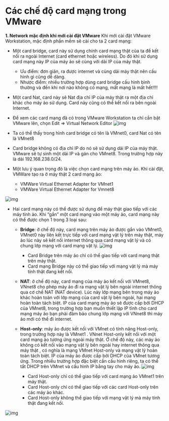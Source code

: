 # Các chế độ card mạng trong VMware

**1. Network mặc định khi mới cài đặt VMware**
 Khi mới cài đặt VMware Workstation, mặc định phần mềm sẽ cài cho ta 2 card mạng:
- Một card bridge, card này sử dụng chính card mạng thật của ta để kết nối ra ngoài Internet (card ethernet hoặc wireless). Do đó khi sử dụng card mạng này IP của máy ảo sẽ cùng với dải IP của máy thật.
  - Ưu điểm: đơn giản, ra được internet và cùng dải máy thật nên cấu hình gì cũng dễ dàng.
  - Nhược điểm: nhiều trường hợp dùng card bridge cấu hình bình thường và đến khi nơi nào không có mạng, mất mạng là mất hết!!!!
- Một card Nat, card này sẽ Nat địa chỉ IP của máy thật ra một địa chỉ khác cho máy ảo sử dụng. Card này cũng có thể kết nối ra bên ngoài Internet.
- Để xem các card mạng đã có trong VMware Workstation ta chỉ cần bật VMware lên, chọn Edit => Virtual Network Editor
![img](https://camo.githubusercontent.com/685edb82d7771ab1f538102d5af1efb621c9e849/687474703a2f2f692e696d6775722e636f6d2f48513643334e702e706e67)

- Ta có thể thấy trong hình card bridge có tên là VMnet0, card Nat có tên là VMnet8
- Card bridge không có địa chỉ IP do nó sẽ sử dụng dải IP của máy thật. VMware sẽ tự sinh một dải IP và gán cho VMnet8. Trong trường hợp này là dải 192.168.238.0/24.
- Một lưu ý quan trọng đó là việc chọn card mạng trên máy ảo. Khi cài đặt,  VMWare tạo ra ở máy thật 2 card mạng ảo:

  - VMWare Virtual Ethernet Adapter for VMnet1
  - VMWare Virtual Ethernet Adapter for Vmnet8

![img](https://psglee.files.wordpress.com/2015/07/dffdffd.png?w=611)

- Hai card mạng này có thể được sử dụng để máy thật giao tiếp với các máy tính ảo. Khi “gắn” một card mạng vào một máy ảo, card mạng này có thể được chọn 1 trong 3 loại sau:

  - **Bridge**: ở chế độ này, card mạng trên máy ảo được gắn vào VMnet0, VMnet0 này liên kết trực tiếp với card mạng vật lý trên máy thật, máy ảo lúc này sẽ kết nối internet thông qua card mạng vật lý và có chung lớp mạng với card mạng vật lý.
  ![img](https://public.sn2.livefilestore.com/y2pt0QnN_xQOE_pgIJRAxtK5EM-sTUw3tPhgNsDZSts-Qh6fZ0W_qxt6WIiUui_jP8QpGgV0aatQfIFo39L_MjwKRk2v0XHixtbEMALXPlrISQ/briged.png?psid=1)

    - Card Bridge trên máy ảo chỉ có thể giao tiếp với card mạng thật trên máy thật.
    - Card mạng Bridge này có thể giao tiếp với mạng vật lý mà máy tính thật đang kết nối. 
     
  - **NAT**: ở chế độ này, card mạng của máy ảo kết nối với VMnet8, VNnet8 cho phép máy ảo đi ra mạng vật lý bên ngoài internet thông qua cơ chế NAT (NAT device). Lúc này lớp mạng bên trong máy ảo khác hoàn toàn với lớp mạng của card vật lý bên ngoài, hai mạng hoàn toàn tách biệt. IP của card mạng máy ảo sẽ được cấp bởi DHCP của VMnet8, trong trường hợp bạn muốn thiết lập IP tĩnh cho card mạng máy ảo bạn phải đảm bảo chung lớp mạng với VNnet8 thì máy ảo mới có thể đi internet.
  
  - **Host-only**: máy ảo được kết nối với VMnet có tính năng Host-only, trong trường hợp này là VMnet1 . VNnet Host-only kết nối với một card mạng ảo tương ứng ngoài máy thật. Ở chế độ này,  các máy ảo không có kết nối vào mạng vật lý bên ngoài hay internet thông qua máy thật , có nghĩa là mạng VMnet Host-only và mạng vật lý hoàn toàn tách biệt. IP của máy ảo được cấp bởi DHCP của VMnet tương ứng. Trong nhiều trường hợp đặc biệt cần cấu hình riêng, ta có thể tắt DHCP trên VMnet và cấu hình IP bằng tay cho máy ảo.
  ![img](https://public.sn2.livefilestore.com/y2pP5x5S-hctvRaGYnS19WRmpkhDnqGeWbKsqJrxMmcJgj4nplOWuXgZ6VmlYVVQJhr2O771zgIP0tH7WHIbdaCaAZKF_ms1PqKptl3ioj-COI/host-only.png?psid=1)

    - Card Host-only chỉ có thể giao tiếp với card mạng ảo VMnet1 trên máy thật.
    - Card Host-only chỉ có thể giao tiếp với các card Host-only trên các máy ảo khác.
    - Card Host-only không thể giao tiếp với mạng vật lý mà máy tính thật đang kết nối.


![img](https://pbs.twimg.com/media/CSZpJyvUYAAeH6L.png)
